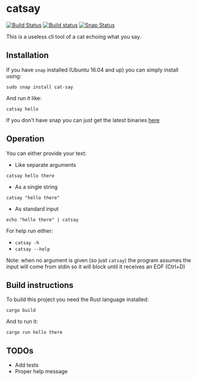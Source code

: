 # catsay

[![Build Status](https://travis-ci.org/Jimver/catsay.svg?branch=master)](https://travis-ci.org/Jimver/catsay)
[![Build status](https://ci.appveyor.com/api/projects/status/yfam2mj2f4gqvd9i?svg=true)](https://ci.appveyor.com/project/Jimver/catsay)
[![Snap Status](https://build.snapcraft.io/badge/Jimver/catsay.svg)](https://build.snapcraft.io/user/Jimver/catsay)

This is a useless cli tool of a cat echoing what you say.

## Installation
If you have `snap` installed (Ubuntu 16.04 and up) you can simply install using:

`sudo snap install cat-say`

And run it like:

`catsay hello`

If you don't have snap you can just get the latest binaries [here](https://github.com/Jimver/catsay/releases/latest)


## Operation
You can either provide your text: 

- Like separate arguments 

`catsay hello there`

- As a single string 

`catsay "hello there"`

- As standard input 

`echo "hello there" | catsay`

For help run either:
- `catsay -h`  
- `catsay --help`

Note: when no argument is given (so just `catsay`) the program assumes the input will come from stdin so it will block until it receives an EOF (Ctrl+D)

## Build instructions
To build this project you need the Rust language installed:

`cargo build`

And to run it:

`cargo run hello there`

## TODOs
- Add tests
- Proper help message
